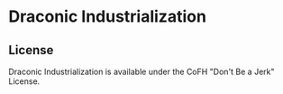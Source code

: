 # Draconic Industrialization

## License

Draconic Industrialization is available under the CoFH "Don't Be a Jerk" License.
